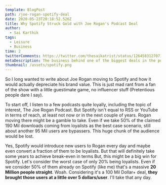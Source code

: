 ```yaml
---
template: BlogPost
path: /joe-rogan-spotify-deal
date: 2020-05-23T20:18:52.526Z
title: Why Spotify Struck Gold with Joe Rogan's Podcast Deal
author:
  - Sai Karthik
tags:
  - Leisure
  - Business
time: 2
twitterComments: https://twitter.com/thesaikatrist/status/1264583127071985664
metaDescription: The business behind one of the biggest deals in the podcasting world
thumbnail: /assets/spotify.png
---
```

<!--StartFragment-->

So I long wanted to write about Joe Rogan moving to Spotify and how it would actually depreciate his brand value. This is just mad rant from a fan of the show with a little guestimate game, no influencer stuff (Pretentious people dare I say). 

To start off, I listen to a few podcasts quite loyally, including the topic of interest, The Joe Rogan Podcast. But Spotify isn't equal to RSS or YouTube in terms of reach, at least not now or in the next couple of years. Rogan moving there might be a gamble to take. Even if we take 50% of the claimed 190 Mil downloads coming from loyalists as the best case scenario, still about another 95 Mil users are bypassers. This huge chunk of the audience would be lost. 

Yes, Spotify would introduce new users to Rogan every day and maybe even convert a fraction of them to be loyalists. But that will definitely take some years to achieve break-even in terms But, this might be a big win for Spotify. Let's consider the worst case of only 20% being loyalists. Even if we consider 50% of them already on Spotify (like me) that's a massive **20 Million people straight**. Woah. Considering it's a 100 Mil Dollar+ deal, **they brought those users at a little over 5 dollars/user**. I'll take that any day.

<!--EndFragment-->
